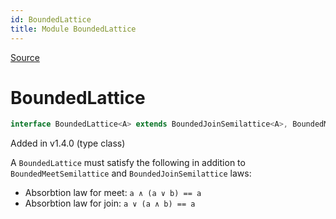 ```yaml
---
id: BoundedLattice
title: Module BoundedLattice
---
```


[Source](https://github.com/gcanti/fp-ts/blob/master/src/BoundedLattice.ts)

# BoundedLattice

```ts
interface BoundedLattice<A> extends BoundedJoinSemilattice<A>, BoundedMeetSemilattice<A> {}
```

Added in v1.4.0 (type class)

A `BoundedLattice` must satisfy the following in addition to `BoundedMeetSemilattice` and `BoundedJoinSemilattice` laws:

- Absorbtion law for meet: `a ∧ (a ∨ b) == a`
- Absorbtion law for join: `a ∨ (a ∧ b) == a`
